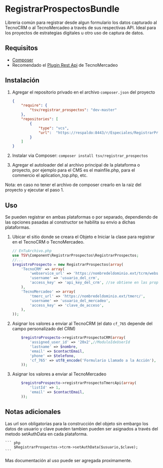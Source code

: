 RegistrarProspectosBundle
=========================

Libreria común para registrar desde algun formulario los datos capturado al TecnoCRM o al TecnoMercadeo a través de sus respectivas API. Ideal para los proyectos de estrategias digitales u otro uso de captura de datos.


Requisitos
--------------------
- [Composer](https://getcomposer.org/)
- Recomendado el [Plugin Rest Api](https://resources.phplist.com/plugin/restapi)  de TecnoMercadeo


Instalación
--------------------

1. Agregar el repositorio privado en el archivo `composer.json` del proyecto

	``` json
	{
	    "require": {
	        "tsv/registrar_prospectos": "dev-master"
	    },
	    "repositories": [
	        {
	            "type": "vcs",
	            "url":  "https://respaldo:8443/r/Especiales/RegistrarProspectosBundle.git"
	        }
	    ]
	}
	```

2. Instalar via Composer: `composer install tsv/registrar_prospectos`
3. Agregar el autoloader del al archivo principal de la plataforma o proyecto, por ejemplo para el CMS es el mainfile.php, para el commercio el aplication_top.php, etc.

Nota: en caso no tener el archivo de composer crearlo en la raiz del proyecto y ejecutar el paso 1.


Uso
--------------------

Se pueden registrar en ambas plataformas o por separado, dependiendo de las opciones pasadas al constructor se habilita su envio a dichas plataformas.


1. Ubicar el sitio donde se creara el Objeto e Iniciar la clase para registrar en el TecnoCRM o TecnoMercadeo.

	``` php
	// EnTuArchivo.php
	use TSV\Component\RegistrarProspectos\RegistrarProspectos;
	//...
	$registroProspecto = new RegistrarProspectos(array(
	    'TecnoCRM' => array(
	        'webservice_url' => 'https://nombredeldominio.ext/tcrm/webservice.php',
	        'username' => 'usuario_del_crm',
	        'access_key' => 'api_key_del_crm', //se obtiene en las propiedades del usuario
	    ),
	    'TecnoMercadeo' => array(
	        'tmerc_url' => 'https://nombredeldominio.ext/tmerc/',
	        'username' => 'usuario_del_mercadeo',
	        'access_key' => 'clave_de_acceso',
	    ),
	));
	```

2. Asignar los valores a enviar al TecnoCRM (el dato `cf_765` depende del campo personalizado del CRM)

	``` php
		$registroProspecto->registrarProspectoCRM(array(
	        'assigned_user_id' => '20x2',//ModuloIdxUserId
	        'lastname' => $nombre,
	        'email' => $contactEmail,
	        'phone' => $telefono,
	        'cf_765' => utf8_encode('Formulario Llamado a la Acción'),
	    ));
	```

3. Asignar los valores a enviar al TecnoMercadeo

	```php
		$registroProspecto->registrarProspectoTmercApi(array(
	        'listId' => 1,
	        'email' => $contactEmail,
	    ));
	```



Notas adicionales
--------------------

Las url son obligatorias para la construcción del objeto sin embargo los datos de usuario y clave pueden tambien pueden ser asignados a través del metodo setAuthData en cada plataforma.

	``` php
	    $RegistrarProspectos->tcrm->setAuthData($usuario,$clave); 
	```

Mas documentación al uso puede ser agregada proximamente.
